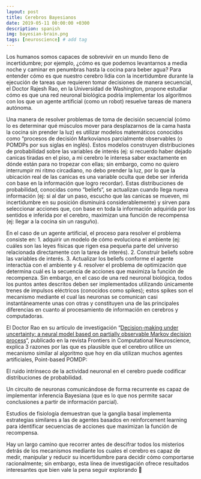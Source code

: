 ```yaml
---
layout: post
title: Cerebros Bayesianos
date: 2019-05-11 00:00:00 +0300
description: spanish
img: bayesian-brain.png
tags: [neuroscience] # add tag
---
```

Los humanos somos capaces de sobrevivir en un mundo lleno de incertidumbre; por ejemplo, ¿cómo es que podemos levantarnos a media noche y caminar en penumbras hasta la cocina para beber agua? Para entender cómo es que nuestro cerebro lidia con la incertidumbre durante la ejecución de tareas que requieren tomar decisiones de manera secuencial, el Doctor Rajesh Rao, en la Universidad de Washington, propone estudiar cómo es que una red neuronal biológica podría implementar los algoritmos con los que un agente artificial (como un robot) resuelve tareas de manera autónoma.

Una manera de resolver problemas de toma de decisión secuencial (cómo lo es determinar qué músculos mover para desplazarnos de la cama hasta la cocina sin prender la luz) es utilizar modelos matemáticos conocidos como “procesos de decisión Markovianos parcialmente observables (o POMDPs por sus siglas en inglés). Estos modelos construyen distribuciones de probabilidad sobre las variables de interés (ej: si recuerdo haber dejado canicas tiradas en el piso, a mi cerebro le interesa saber exactamente en dónde están para no tropezar con ellas; sin embargo, como no quiero interrumpir mi ritmo circadiano, no debo prender la luz, por lo que la ubicación real de las canicas es una variable oculta que debe ser inferida con base en la información que logro recordar). Estas distribuciones de probabilidad, conocidas como “beliefs“, se actualizan cuando llega nueva información (ej: si al dar un paso, escucho que las canicas se mueven, mi incertidumbre en su posición disminuirá considerablemente) y sirven para seleccionar acciones que, con base en toda la información adquirida por los sentidos e inferida por el cerebro, maximizan una función de recompensa (ej: llegar a la cocina sin un rasguño).

En el caso de un agente artificial, el proceso para resolver el problema consiste en: 1. adquirir un modelo de cómo evoluciona el ambiente (ej: cuáles son las leyes físicas que rigen esa pequeña parte del universo relacionada directamente con la tarea de interés). 2. Construir beliefs sobre las variables de interés. 3. Actualizar los beliefs conforme el agente interactúa con el ambiente y 4. resolver el problema de optimización que determina cuál es la secuencia de acciones que maximiza la función de recompenza. Sin embargo, en el caso de una red neuronal biológica, todos los puntos antes descritos deben ser implementados utilizando únicamente trenes de impulsos eléctricos (conocidos como spikes); estos spikes son el mecanismo mediante el cual las neuronas se comunican casi instantáneamente unas con otras y constituyen una de las principales diferencias en cuanto al procesamiento de información en cerebros y computadoras.

El Doctor Rao en su artículo de investigación “[Decision-making under uncertainty: a neural model based on partially observable Markov decision process](https://www.frontiersin.org/articles/10.3389/fncom.2010.00146/full)“, publicado en la revista Frontiers in Computational Neuroscience, explica 3 razones por las que es plausible que el cerebro utilice un mecanismo similar al algoritmo que hoy en día utilizan muchos agentes artificiales, Point-based POMDP:

El ruido intrínseco de la actividad neuronal en el cerebro puede codificar distribuciones de probabilidad.

Un circuito de neuronas comunicándose de forma recurrente es capaz de implementar inferencia Bayesiana (que es lo que nos permite sacar conclusiones a partir de información parcial).

Estudios de fisiología demuestran que la ganglia basal implementa estrategias similares a las de agentes basados en reinforcement learning para identificar secuencias de acciones que maximizan la función de recompensa.

Hay un largo camino que recorrer antes de descifrar todos los misterios detrás de los mecanismos mediante los cuales el cerebro es capaz de medir, manipular y reducir su incertidumbre para decidir cómo comportarse racionalmente; sin embargo, esta línea de investigación ofrece resultados interesantes que bien vale la pena seguir explorando 🙂